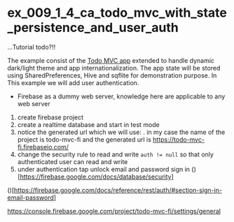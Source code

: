 # ex_009_1_4_ca_todo_mvc_with_state_persistence_and_user_auth

...Tutorial todo?!!

The example consist of the [Todo MVC app](https://github.com/brianegan/flutter_architecture_samples/blob/master/app_spec.md) extended to handle dynamic dark/light theme and app internationalization.
The app state will be stored using SharedPreferences, Hive and sqflite for demonstration purpose. In This example we will add user authentication.



* Firebase as a dummy web server, knowledge here are applicable to any web server
1. create firebase project
2. create a realtime database and start in test mode
3. notice the generated url which we will use:
. in my case the name of the project is todo-mvc-fi and the generated url is https://todo-mvc-fi.firebaseio.com/
5. change the security rule to read and write `auth != null` so that only authenticated user can read and write
6. under authentication tap unlock email and password sign in ()[https://firebase.google.com/docs/database/security]

()[https://firebase.google.com/docs/reference/rest/auth/#section-sign-in-email-password]


https://console.firebase.google.com/project/todo-mvc-fi/settings/general